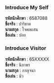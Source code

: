 ### Introduce My Self
**รหัสนักศึกษา**  : 6587088<br>
**ชื่อจริง** : ปาริชาต<br>
**นามสกุล** : ใจพลแสน<br>
**ชื่อเล่น** : ปอย<br>

### Introduce Visitor
**รหัสนักศึกษา**  : 65XXXXX<br>
**ชื่อจริง** : นิภาพร<br>
**นามสกุล** : กาญจนา<br>
**ชื่อเล่น** : มิว<br>
